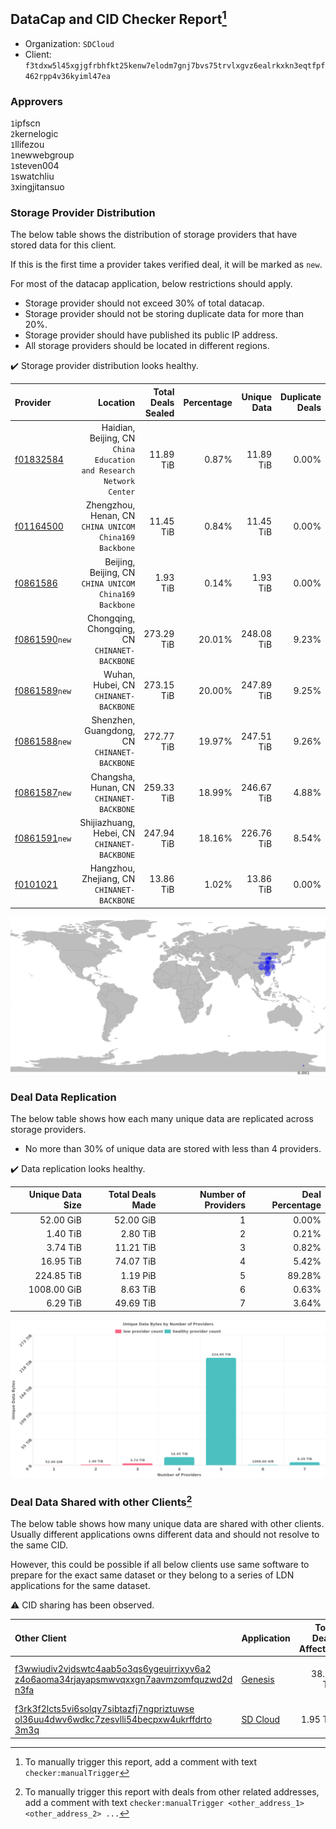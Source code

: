## DataCap and CID Checker Report[^1]
 - Organization: `SDCloud`
 - Client: `f3tdxw5l45xgjgfrbhfkt25kenw7elodm7gnj7bvs75trvlxgvz6ealrkxkn3eqtfpf462rpp4v36kyiml47ea`
### Approvers
`1`ipfscn<br/>`2`kernelogic<br/>`1`llifezou<br/>`1`newwebgroup<br/>`1`steven004<br/>`1`swatchliu<br/>`3`xingjitansuo

### Storage Provider Distribution
The below table shows the distribution of storage providers that have stored data for this client.

If this is the first time a provider takes verified deal, it will be marked as `new`.

For most of the datacap application, below restrictions should apply.
 - Storage provider should not exceed 30% of total datacap.
 - Storage provider should not be storing duplicate data for more than 20%.
 - Storage provider should have published its public IP address.
 - All storage providers should be located in different regions.

✔️ Storage provider distribution looks healthy.

| Provider                                                  |                                                               Location | Total Deals Sealed | Percentage | Unique Data | Duplicate Deals |
| :-------------------------------------------------------- | ---------------------------------------------------------------------: | -----------------: | ---------: | ----------: | --------------: |
| [f01832584](https://filfox.info/en/address/f01832584)     | Haidian, Beijing, CN<br/>`China Education and Research Network Center` |          11.89 TiB |      0.87% |   11.89 TiB |           0.00% |
| [f01164500](https://filfox.info/en/address/f01164500)     |              Zhengzhou, Henan, CN<br/>`CHINA UNICOM China169 Backbone` |          11.45 TiB |      0.84% |   11.45 TiB |           0.00% |
| [f0861586](https://filfox.info/en/address/f0861586)       |              Beijing, Beijing, CN<br/>`CHINA UNICOM China169 Backbone` |           1.93 TiB |      0.14% |    1.93 TiB |           0.00% |
| [f0861590](https://filfox.info/en/address/f0861590)`new`  |                       Chongqing, Chongqing, CN<br/>`CHINANET-BACKBONE` |         273.29 TiB |     20.01% |  248.08 TiB |           9.23% |
| [f0861589](https://filfox.info/en/address/f0861589)`new`  |                               Wuhan, Hubei, CN<br/>`CHINANET-BACKBONE` |         273.15 TiB |     20.00% |  247.89 TiB |           9.25% |
| [f0861588](https://filfox.info/en/address/f0861588)`new`  |                        Shenzhen, Guangdong, CN<br/>`CHINANET-BACKBONE` |         272.77 TiB |     19.97% |  247.51 TiB |           9.26% |
| [f0861587](https://filfox.info/en/address/f0861587)`new`  |                            Changsha, Hunan, CN<br/>`CHINANET-BACKBONE` |         259.33 TiB |     18.99% |  246.67 TiB |           4.88% |
| [f0861591](https://filfox.info/en/address/f0861591)`new`  |                        Shijiazhuang, Hebei, CN<br/>`CHINANET-BACKBONE` |         247.94 TiB |     18.16% |  226.76 TiB |           8.54% |
| [f0101021](https://filfox.info/en/address/f0101021)       |                         Hangzhou, Zhejiang, CN<br/>`CHINANET-BACKBONE` |          13.86 TiB |      1.02% |   13.86 TiB |           0.00% |

<img src="https://raw.githubusercontent.com/data-preservation-programs/filplus-checker-assets/main/filecoin-project/filecoin-plus-large-datasets/issues/260/1680760561287.png"/>

### Deal Data Replication
The below table shows how each many unique data are replicated across storage providers.

- No more than 30% of unique data are stored with less than 4 providers.

✔️ Data replication looks healthy.

| Unique Data Size | Total Deals Made | Number of Providers | Deal Percentage |
| ---------------: | ---------------: | ------------------: | --------------: |
|        52.00 GiB |        52.00 GiB |                   1 |           0.00% |
|         1.40 TiB |         2.80 TiB |                   2 |           0.21% |
|         3.74 TiB |        11.21 TiB |                   3 |           0.82% |
|        16.95 TiB |        74.07 TiB |                   4 |           5.42% |
|       224.85 TiB |         1.19 PiB |                   5 |          89.28% |
|      1008.00 GiB |         8.63 TiB |                   6 |           0.63% |
|         6.29 TiB |        49.69 TiB |                   7 |           3.64% |

<img src="https://raw.githubusercontent.com/data-preservation-programs/filplus-checker-assets/main/filecoin-project/filecoin-plus-large-datasets/issues/260/1680760562316.png"/>

### Deal Data Shared with other Clients[^3]
The below table shows how many unique data are shared with other clients.
Usually different applications owns different data and should not resolve to the same CID.

However, this could be possible if all below clients use same software to prepare for the exact same dataset or they belong to a series of LDN applications for the same dataset.

⚠️ CID sharing has been observed.

| Other Client                                                                                                                                                                                                              | Application                                                                                 | Total Deals Affected | Unique CIDs | Approvers                                                    |
| :------------------------------------------------------------------------------------------------------------------------------------------------------------------------------------------------------------------------ | :------------------------------------------------------------------------------------------ | -------------------: | ----------: | :----------------------------------------------------------- |
| [f3wwiudiv2vjdswtc4aab5o3qs6ygeujrrixyv6a2<br/>z4o6aoma34rjayapsmwvqxxgn7aavmzomfquzwd2d<br/>n3fa](https://filfox.info/en/address/f3wwiudiv2vjdswtc4aab5o3qs6ygeujrrixyv6a2z4o6aoma34rjayapsmwvqxxgn7aavmzomfquzwd2dn3fa) | [Genesis](https://github.com/filecoin-project/filecoin-plus-client-onboarding/issues/1700)  |            38.78 TiB |       6,890 | `1`BobbyChoii<br/>`1`Meibuy<br/>`1`Protocan<br/>`1`TakiChain |
| [f3rk3f2lcts5vi6solqy7sibtazfj7ngpriztuwse<br/>ol36uu4dwv6wdkc7zesvlli54becpxw4ukrffdrto<br/>3m3q](https://filfox.info/en/address/f3rk3f2lcts5vi6solqy7sibtazfj7ngpriztuwseol36uu4dwv6wdkc7zesvlli54becpxw4ukrffdrto3m3q) | [SD Cloud](https://github.com/filecoin-project/filecoin-plus-client-onboarding/issues/1374) |             1.95 TiB |         250 |                                                              |

[^1]: To manually trigger this report, add a comment with text `checker:manualTrigger`

[^2]: Deals from those addresses are combined into this report as they are specified with `checker:manualTrigger`

[^3]: To manually trigger this report with deals from other related addresses, add a comment with text `checker:manualTrigger <other_address_1> <other_address_2> ...`
